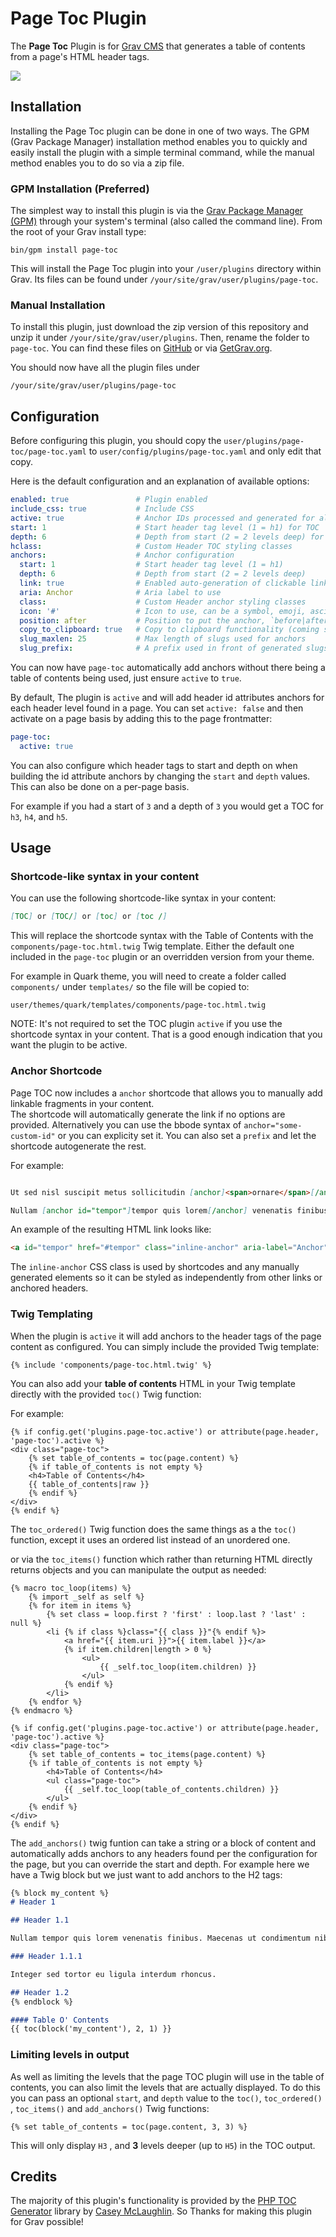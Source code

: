 # Page Toc Plugin

The **Page Toc** Plugin is for [Grav CMS](http://github.com/getgrav/grav) that generates a table of contents from a page's HTML header tags.

![](assets/page-toc.png)

## Installation

Installing the Page Toc plugin can be done in one of two ways. The GPM (Grav Package Manager) installation method enables you to quickly and easily install the plugin with a simple terminal command, while the manual method enables you to do so via a zip file.

### GPM Installation (Preferred)

The simplest way to install this plugin is via the [Grav Package Manager (GPM)](http://learn.getgrav.org/advanced/grav-gpm) through your system's terminal (also called the command line).  From the root of your Grav install type:

    bin/gpm install page-toc

This will install the Page Toc plugin into your `/user/plugins` directory within Grav. Its files can be found under `/your/site/grav/user/plugins/page-toc`.

### Manual Installation

To install this plugin, just download the zip version of this repository and unzip it under `/your/site/grav/user/plugins`. Then, rename the folder to `page-toc`. You can find these files on [GitHub](https://github.com/team-grav/grav-plugin-page-toc) or via [GetGrav.org](http://getgrav.org/downloads/plugins#extras).

You should now have all the plugin files under

    /your/site/grav/user/plugins/page-toc
	
## Configuration

Before configuring this plugin, you should copy the `user/plugins/page-toc/page-toc.yaml` to `user/config/plugins/page-toc.yaml` and only edit that copy.

Here is the default configuration and an explanation of available options:

```yaml
enabled: true               # Plugin enabled
include_css: true           # Include CSS
active: true                # Anchor IDs processed and generated for all pages
start: 1                    # Start header tag level (1 = h1) for TOC
depth: 6                    # Depth from start (2 = 2 levels deep) for TOC
hclass:                     # Custom Header TOC styling classes
anchors:                    # Anchor configuration
  start: 1                  # Start header tag level (1 = h1)
  depth: 6                  # Depth from start (2 = 2 levels deep)
  link: true                # Enabled auto-generation of clickable link with fragment
  aria: Anchor              # Aria label to use
  class:                    # Custom Header anchor styling classes
  icon: '#'                 # Icon to use, can be a symbol, emoji, ascii etc.
  position: after           # Position to put the anchor, `before|after`
  copy_to_clipboard: true   # Copy to clipboard functionality (coming soon)
  slug_maxlen: 25           # Max length of slugs used for anchors
  slug_prefix:              # A prefix used in front of generated slugs
```

You can now have `page-toc` automatically add anchors without there being a table of contents being used, just ensure  `active` to `true`.

By default, The plugin is `active` and will add header id attributes anchors for each header level found in a page.  You can set `active: false` and then activate on a page basis by adding this to the page frontmatter:

```yaml
page-toc:
  active: true
```

You can also configure which header tags to start and depth on when building the id attribute anchors by changing the `start` and `depth` values. This can also be done on a per-page basis.

For example if you had a start of `3` and a depth of `3` you would get a TOC for `h3`, `h4`, and `h5`.

## Usage

### Shortcode-like syntax in your content

You can use the following shortcode-like syntax in your content:

```md
[TOC] or [TOC/] or [toc] or [toc /]
```

This will replace the shortcode syntax with the Table of Contents with the `components/page-toc.html.twig` Twig template. Either the default one included in the `page-toc` plugin or an overridden version from your theme.

For example in Quark theme, you will need to create a folder called `components/` under `templates/` so the file will be copied to:

```shell
user/themes/quark/templates/components/page-toc.html.twig
```

NOTE: It's not required to set the TOC plugin `active` if you use the shortcode syntax in your content.  That is a good enough indication that you want the plugin to be active.

### Anchor Shortcode

Page TOC now includes a `anchor` shortcode that allows you to manually add linkable fragments in your content.  
The shortcode will automatically generate the link if no options are provided. Alternatively you can use the bbode syntax of `anchor="some-custom-id"` or you can explicity set it.  You can also set a `prefix` and let the shortcode autogenerate the rest.

For example:

```markdown

Ut sed nisl suscipit metus sollicitudin [anchor]<span>ornare</span>[/anchor] nec vitae nulla. In pretium massa ex, in [anchor="vulputate"]vulputate tellus[/anchor] accumsan vel. 

Nullam [anchor id="tempor"]tempor quis lorem[/anchor] venenatis finibus. Curabitur dapibus nulla sed tristique pretium. Nullam tempor quis [anchor prefix="sec2.2-"]lorem venenatis finibus[/anchor].
```

An example of the resulting HTML link looks like:

```html
<a id="tempor" href="#tempor" class="inline-anchor" aria-label="Anchor">tempor quis lorem</a>
```

The `inline-anchor` CSS class is used by shortcodes and any manually generated elements so it can be styled as independently from other links or anchored headers.
 
### Twig Templating

When the plugin is `active` it will add anchors to the header tags of the page content as configured. You can simply include the provided Twig template:

```twig
{% include 'components/page-toc.html.twig' %}
```

You can also add your **table of contents** HTML in your Twig template directly with the provided `toc()` Twig function:

For example:

```twig
{% if config.get('plugins.page-toc.active') or attribute(page.header, 'page-toc').active %}
<div class="page-toc">
    {% set table_of_contents = toc(page.content) %}
    {% if table_of_contents is not empty %}
    <h4>Table of Contents</h4>
    {{ table_of_contents|raw }}
    {% endif %}
</div>
{% endif %}
```

The `toc_ordered()` Twig function does the same things as a the `toc()` function, except it uses an ordered list instead of an unordered one.

or via the `toc_items()` function which rather than returning HTML directly returns objects and you can manipulate the output as needed:

```twig
{% macro toc_loop(items) %}
    {% import _self as self %}
    {% for item in items %}
        {% set class = loop.first ? 'first' : loop.last ? 'last' : null %}
        <li {% if class %}class="{{ class }}"{% endif %}>
            <a href="{{ item.uri }}">{{ item.label }}</a>
            {% if item.children|length > 0 %}
                <ul>
                    {{ _self.toc_loop(item.children) }}
                </ul>
            {% endif %}
        </li>
    {% endfor %}
{% endmacro %}

{% if config.get('plugins.page-toc.active') or attribute(page.header, 'page-toc').active %}
<div class="page-toc">
    {% set table_of_contents = toc_items(page.content) %}
    {% if table_of_contents is not empty %}
        <h4>Table of Contents</h4>
        <ul class="page-toc">
            {{ _self.toc_loop(table_of_contents.children) }}
        </ul>
    {% endif %}
</div>
{% endif %}
```

The `add_anchors()` twig funtion can take a string or a block of content and automatically adds anchors to any headers found per the configuration for the page, but you can override the start and depth. For example here we have a Twig block but we just want to add anchors to the H2 tags:

```markdown
{% block my_content %}
# Header 1

## Header 1.1

Nullam tempor quis lorem venenatis finibus. Maecenas ut condimentum nibh. Ut sed nisl suscipit metus sollicitudin ornare nec vitae nulla. Integer sed tortor eu ligula interdum rhoncus. Sed pulvinar ut massa et ullamcorper. Curabitur bibendum ante orci, nec porttitor dolor suscipit quis. Nulla et eros enim. 

### Header 1.1.1

Integer sed tortor eu ligula interdum rhoncus.

## Header 1.2
{% endblock %}

#### Table O' Contents
{{ toc(block('my_content'), 2, 1) }}
```

### Limiting levels in output

As well as limiting the levels that the page TOC plugin will use in the table of contents, you can also limit the levels that are actually displayed. To do this you can pass an optional `start`, and `depth` value to the `toc()`, `toc_ordered()` , `toc_items()` and `add_anchors()` Twig functions:

```twig
{% set table_of_contents = toc(page.content, 3, 3) %}
```

This will only display `H3` , and **3** levels deeper (up to `H5`) in the TOC output.

## Credits

The majority of this plugin's functionality is provided by the [PHP TOC Generator](https://github.com/caseyamcl/toc) library by [Casey McLaughlin](https://github.com/caseyamcl). So Thanks for making this plugin for Grav possible!


